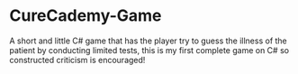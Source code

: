 # CureCademy-Game
A short and little C# game that has the player try to guess the illness of the patient by conducting limited tests, this is my first complete game on C# so constructed criticism is encouraged!
